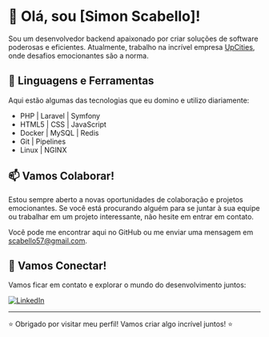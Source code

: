 # 👋 Olá, sou [Simon Scabello]!

Sou um desenvolvedor backend apaixonado por criar soluções de software poderosas e eficientes. Atualmente, trabalho na incrível empresa [UpCities](https://upcities.app/), onde desafios emocionantes são a norma.


## 🚀 Linguagens e Ferramentas
Aqui estão algumas das tecnologias que eu domino e utilizo diariamente:

- PHP | Laravel | Symfony
- HTML5 | CSS | JavaScript
- Docker | MySQL | Redis
- Git | Pipelines
- Linux | NGINX

## 📫 Vamos Colaborar!
Estou sempre aberto a novas oportunidades de colaboração e projetos emocionantes. Se você está procurando alguém para se juntar à sua equipe ou trabalhar em um projeto interessante, não hesite em entrar em contato.

Você pode me encontrar aqui no GitHub ou me enviar uma mensagem em [scabello57@gmail.com](mailto:scabello57@gmail.com).

## 🌟 Vamos Conectar!
Vamos ficar em contato e explorar o mundo do desenvolvimento juntos:

[![LinkedIn](https://img.shields.io/badge/LinkedIn-Connect-blue)](https://www.linkedin.com/in/simon-scabello-b06b7716a/)

---

⭐️ Obrigado por visitar meu perfil! Vamos criar algo incrível juntos! ⭐️
